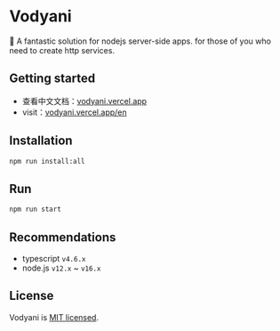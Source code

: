 # Vodyani

🚀 A fantastic solution for nodejs server-side apps. for those of you who need to create http services.

## Getting started

- 查看中文文档：[vodyani.vercel.app](https://vodyani.vercel.app)
- visit：[vodyani.vercel.app/en](https://vodyani.vercel.app/en)

## Installation

```bash
npm run install:all
```

## Run

```bash
npm run start
```

## Recommendations

- typescript `v4.6.x`
- node.js `v12.x` ~ `v16.x`

## License

Vodyani is [MIT licensed](LICENSE).
